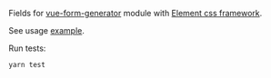 Fields for [vue-form-generator](https://github.com/vue-generators/vue-form-generator) module with [Element css framework](http://element.eleme.io).

See usage [example](https://github.com/egorzot/egorzot-vue-form-generator-element-example).

Run tests:
```
yarn test
```
